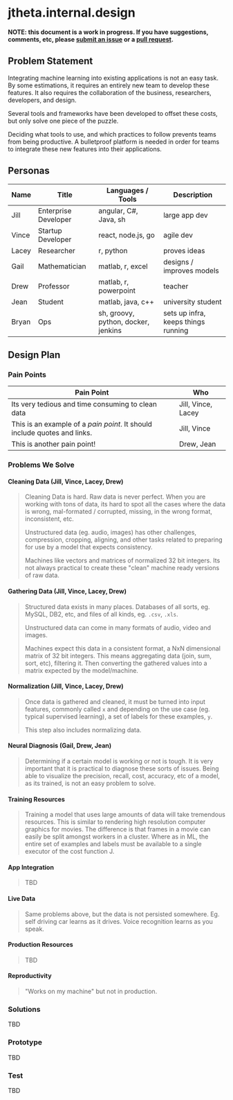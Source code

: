 # jtheta.internal.design

**NOTE: this document is a work in progress. If you have suggestions, comments, etc, please [submit an issue](https://github.com/jtheta/faq/issues) or a [pull request](https://github.com/jtheta/faq/issues).**

## Problem Statement

Integrating machine learning into existing applications is not an easy task. By some estimations, it requires an entirely new team to develop these features. It also requires the collaboration of the business, researchers, developers, and design.

Several tools and frameworks have been developed to offset these costs, but only solve one piece of the puzzle.

Deciding what tools to use, and which practices to follow prevents teams from being productive. A bulletproof platform is needed in order for teams to integrate these new features into their applications.

## Personas

| Name | Title | Languages / Tools | Description |
|------|-------|--------|-------------|
| Jill | Enterprise Developer | angular, C#, Java, sh | large app dev
| Vince | Startup Developer | react, node.js, go | agile dev
| Lacey | Researcher | r, python | proves ideas
| Gail | Mathematician | matlab, r, excel  | designs / improves models
| Drew | Professor | matlab, r, powerpoint  | teacher
| Jean | Student | matlab, java, c++  | university student
| Bryan | Ops | sh, groovy, python, docker, jenkins | sets up infra, keeps things running


## Design Plan

### Pain Points

| Pain Point | Who |
|------------|-----|
| Its very tedious and time consuming to clean data | Jill, Vince, Lacey
| This is an example of a *pain point*. It should include quotes and links. | Jill, Vince
| This is another pain point! | Drew, Jean

### Problems We Solve


#### Cleaning Data (Jill, Vince, Lacey, Drew)

> Cleaning Data is hard. Raw data is never perfect. When you are working with tons of data,
> its hard to spot all the cases where the data is wrong, mal-formated / corrupted, missing,
> in the wrong format, inconsistent, etc.
>
> Unstructured data (eg. audio, images) has other challenges, compression, cropping, aligning,
> and other tasks related to preparing for use by a model that expects consistency.
>
> Machines like vectors and matrices of normalized 32 bit integers. Its not always practical
> to create these "clean" machine ready versions of raw data.

#### Gathering Data (Jill, Vince, Lacey, Drew)

> Structured data exists in many places. Databases of all sorts, eg. MySQL, DB2, etc, and
> files of all kinds, eg. `.csv`, `.xls`.
>
> Unstructured data can come in many formats of audio, video and images.
>
> Machines expect this data in a consistent format, a NxN dimensional matrix of 32 bit integers.
> This means aggregating data (join, sum, sort, etc), filtering it. Then converting the gathered
> values into a matrix expected by the model/machine.

#### Normalization  (Jill, Vince, Lacey, Drew)

> Once data is gathered and cleaned, it must be turned into input features, commonly called `x`
> and depending on the use case (eg. typical supervised learning), a set of labels for these
> examples, `y`.
>
> This step also includes normalizing data.

#### Neural Diagnosis  (Gail, Drew, Jean)

> Determining if a certain model is working or not is tough. It is very important  that it is
> practical to diagnose these sorts of issues. Being able to visualize the precision, recall, 
> cost, accuracy, etc of a model, as its trained, is not an easy problem to solve.

#### Training Resources

> Training a model that uses large amounts of data will take tremendous resources. This is similar to rendering high resolution computer graphics for movies. The difference is that frames in a movie can easily be split amongst workers in a cluster. Where as in ML, the entire set of
examples and labels must be available to a single executor of the cost function J.

#### App Integration

> TBD

#### Live Data

> Same problems above, but the data is not persisted somewhere. Eg. self driving car learns as it drives. Voice recognition learns as you speak.

#### Production Resources

> TBD

#### Reproductivity

> "Works on my machine" but not in production.

### Solutions

TBD

### Prototype

TBD

### Test

TBD

<!-- Notes:

Scaling Best Practices:

 - Resource Consumption (Time, CPU, Mem, etc)
  - Stochastic Gradient Descent
  - Mini-Batch Gradient Descent
  - Map Reduce (for n > 1 local/dist. cores)
  - Neural Specific Hardware
 - Code / People
  - Machine Learning Pipelines
    - eg. pass an image through a sequence of components
    - 1 team per pipeline component
    - Mocking
     - Giving perfect results from prev stages in the pipeline
     - Isolate a single component
  - Sliding windows classifier
 - Model Performance
  - Most Reliable: Low Bias trained on a Massive Training Set
   - Verify this by plotting Learning Curves!
  - Artificial Training Data Syntheses
   - eg. generating ex of diff fonts for OCR
   - Distort / Warp
   - Amplify
   - Increase difficulty
   - Adding noise
   - "How can we get 10x as much data?"
    - Collect / label it yourself
    - Crowd source 
   - Ceiling Analysis
    - Where to allocate resources?
     - What component / stage needs improving
  - Tips
   - Most val resource is time of eng working on the system!!!
   - Worst thing: work on something that doesn't improve performance of model
   - Single Real Number Evaluation Metric
    - Accuracy or f1, etc
   - Dont trust your "gut feeling"
    - "I think I should work on this component!"
    - Analysis is a better way to decide where to put focus
  
    
Problem Statement Outline:

  - Who
   - Enterprise Development Teams
   - Startup Development Teams
   - Academics
   - Researchers
   - Mathematicians
   - UI Developers
   - Backend Developers
   - IT / Operations
   - Google, Amazon, Apple
  - What
   - Building Machine Learning Models for Use in Applications
   - Integrating into existing applications
   - Using existing/legacy data, services, infrastructure etc
  - Where
   - Enterprise
   - Startup
   - Universities
   - Research Labs
  - When
   - For the past 5 or 6 years, companies such as Google, Apple, Amazon, etc, have been researcching and deve
  - Why
   - Tasks that could never before be given to machines, now can
   - Machines are cheaper, faster, and scale more efficiently

-->